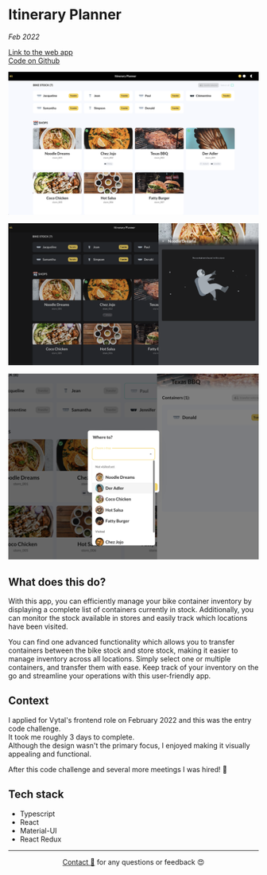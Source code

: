 # Itinerary Planner

_Feb 2022_

[Link to the web app](https://lydialawli.github.io/itinerary-planner-ly/)  
[Code on Github](https://github.com/lydialawli/itinerary-planner-ly)

![itinerary-planner-home](assets/itinerary-planner-home.png)

![itinerary-planner-dark-side](assets/itinerary-planner-dark-side.png)

![itinerary-planner-select](assets/itinerary-planner-select.png)

## What does this do?

With this app, you can efficiently manage your bike container inventory by displaying a complete list of containers currently in stock. Additionally, you can monitor the stock available in stores and easily track which locations have been visited.

You can find one advanced functionality which allows you to transfer containers between the bike stock and store stock, making it easier to manage inventory across all locations. Simply select one or multiple containers, and transfer them with ease. Keep track of your inventory on the go and streamline your operations with this user-friendly app.

## Context

I applied for Vytal's frontend role on February 2022 and this was the entry code challenge.  
It took me roughly 3 days to complete.   
Although the design wasn't the primary focus, I enjoyed making it visually appealing and functional.

After this code challenge and several more meetings I was hired! 🎉
## Tech stack

- Typescript
- React
- Material-UI
- React Redux

---
  
<div style="text-align: center;">

[Contact 🐨](docs/aboutLy.md) for any questions or feedback 😍 

</div>
